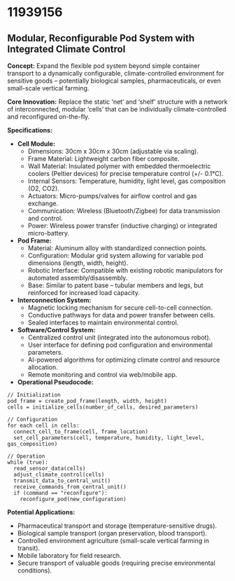 # 11939156

## Modular, Reconfigurable Pod System with Integrated Climate Control

**Concept:** Expand the flexible pod system beyond simple container transport to a dynamically configurable, climate-controlled environment for sensitive goods – potentially biological samples, pharmaceuticals, or even small-scale vertical farming.

**Core Innovation:** Replace the static ‘net’ and ‘shelf’ structure with a network of interconnected, modular ‘cells’ that can be individually climate-controlled and reconfigured on-the-fly.

**Specifications:**

*   **Cell Module:**
    *   Dimensions: 30cm x 30cm x 30cm (adjustable via scaling).
    *   Frame Material: Lightweight carbon fiber composite.
    *   Wall Material: Insulated polymer with embedded thermoelectric coolers (Peltier devices) for precise temperature control (+/- 0.1°C).
    *   Internal Sensors: Temperature, humidity, light level, gas composition (O2, CO2).
    *   Actuators: Micro-pumps/valves for airflow control and gas exchange.
    *   Communication: Wireless (Bluetooth/Zigbee) for data transmission and control.
    *   Power: Wireless power transfer (inductive charging) or integrated micro-battery.
*   **Pod Frame:**
    *   Material: Aluminum alloy with standardized connection points.
    *   Configuration: Modular grid system allowing for variable pod dimensions (length, width, height).
    *   Robotic Interface: Compatible with existing robotic manipulators for automated assembly/disassembly.
    *   Base:  Similar to patent base – tubular members and legs, but reinforced for increased load capacity.
*   **Interconnection System:**
    *   Magnetic locking mechanism for secure cell-to-cell connection.
    *   Conductive pathways for data and power transfer between cells.
    *   Sealed interfaces to maintain environmental control.
*   **Software/Control System:**
    *   Centralized control unit (integrated into the autonomous robot).
    *   User interface for defining pod configuration and environmental parameters.
    *   AI-powered algorithms for optimizing climate control and resource allocation.
    *   Remote monitoring and control via web/mobile app.
*   **Operational Pseudocode:**

```
// Initialization
pod_frame = create_pod_frame(length, width, height)
cells = initialize_cells(number_of_cells, desired_parameters)

// Configuration
for each cell in cells:
  connect_cell_to_frame(cell, frame_location)
  set_cell_parameters(cell, temperature, humidity, light_level, gas_composition)

// Operation
while (true):
  read_sensor_data(cells)
  adjust_climate_control(cells)
  transmit_data_to_central_unit()
  receive_commands_from_central_unit()
  if (command == "reconfigure"):
    reconfigure_pod(new_configuration)
```

**Potential Applications:**

*   Pharmaceutical transport and storage (temperature-sensitive drugs).
*   Biological sample transport (organ preservation, blood transport).
*   Controlled environment agriculture (small-scale vertical farming in transit).
*   Mobile laboratory for field research.
*   Secure transport of valuable goods (requiring precise environmental conditions).